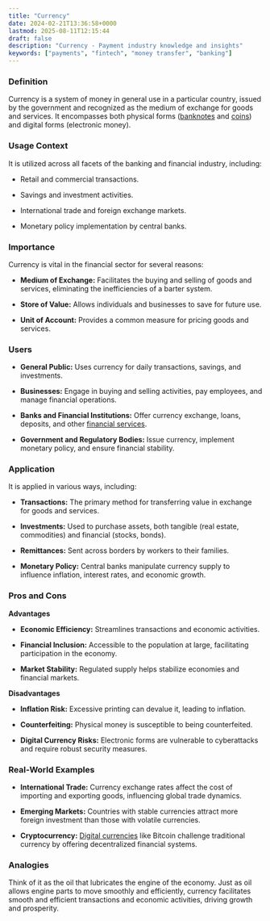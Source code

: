 ```yaml
---
title: "Currency"
date: 2024-02-21T13:36:58+0000
lastmod: 2025-08-11T12:15:44
draft: false
description: "Currency - Payment industry knowledge and insights"
keywords: ["payments", "fintech", "money transfer", "banking"]
---
```


### Definition

Currency is a system of money in general use in a particular country, issued by the government and recognized as the medium of exchange for goods and services. It encompasses both physical forms ([banknotes](https://faisalkhanllc.xyz/resources/payments-wiki/b/banknotes/) and [coins](https://faisalkhan.com/learn/resources-and-references/coins/)) and digital forms (electronic money).

### Usage Context

It is utilized across all facets of the banking and financial industry, including:

- Retail and commercial transactions.

- Savings and investment activities.

- International trade and foreign exchange markets.

- Monetary policy implementation by central banks.

### Importance

Currency is vital in the financial sector for several reasons:

- **Medium of Exchange:** Facilitates the buying and selling of goods and services, eliminating the inefficiencies of a barter system.

- **Store of Value:** Allows individuals and businesses to save for future use.

- **Unit of Account:** Provides a common measure for pricing goods and services.

### Users

- **General Public:** Uses currency for daily transactions, savings, and investments.

- **Businesses:** Engage in buying and selling activities, pay employees, and manage financial operations.

- **Banks and Financial Institutions:** Offer currency exchange, loans, deposits, and other [financial services](https://faisalkhanllc.xyz/resources/payments-wiki/f/financial-services/).

- **Government and Regulatory Bodies:** Issue currency, implement monetary policy, and ensure financial stability.

### Application

It is applied in various ways, including:

- **Transactions:** The primary method for transferring value in exchange for goods and services.

- **Investments:** Used to purchase assets, both tangible (real estate, commodities) and financial (stocks, bonds).

- **Remittances:** Sent across borders by workers to their families.

- **Monetary Policy:** Central banks manipulate currency supply to influence inflation, interest rates, and economic growth.

### Pros and Cons

**Advantages**

- **Economic Efficiency:** Streamlines transactions and economic activities.

- **Financial Inclusion:** Accessible to the population at large, facilitating participation in the economy.

- **Market Stability:** Regulated supply helps stabilize economies and financial markets.

**Disadvantages**

- **Inflation Risk:** Excessive printing can devalue it, leading to inflation.

- **Counterfeiting:** Physical money is susceptible to being counterfeited.

- **Digital Currency Risks:** Electronic forms are vulnerable to cyberattacks and require robust security measures.

### Real-World Examples

- **International Trade:** Currency exchange rates affect the cost of importing and exporting goods, influencing global trade dynamics.

- **Emerging Markets:** Countries with stable currencies attract more foreign investment than those with volatile currencies.

- **Cryptocurrency:** [Digital currencies](https://faisalkhan.com/learn/resources-and-references/digital-currency/) like Bitcoin challenge traditional currency by offering decentralized financial systems.

### Analogies

Think of it as the oil that lubricates the engine of the economy. Just as oil allows engine parts to move smoothly and efficiently, currency facilitates smooth and efficient transactions and economic activities, driving growth and prosperity.